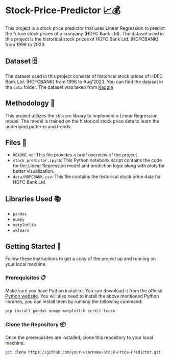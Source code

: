 # Stock-Price-Predictor 📈💰

This project is a stock price predictor that uses Linear Regression to predict the future stock prices of a company (HDFC Bank Ltd). The dataset used in this project is the historical stock prices of HDFC Bank Ltd. (HDFCBANK) from 1996 to 2023.

## Dataset 🗄️

The dataset used in this project consists of historical stock prices of HDFC Bank Ltd. (HDFCBANK) from 1996 to Aug'2023. You can find the dataset in the `data` folder. The dataset was taken from [Kaggle](https://www.kaggle.com/datasets)

## Methodology 🧮

This project utilizes the `sklearn` library to implement a Linear Regression model. The model is trained on the historical stock price data to learn the underlying patterns and trends.

## Files 📁

- `README.md`: This file provides a brief overview of the project.
- `stock_predictor.ipynb`: This Python notebook script contains the code for the Linear Regression model and prediction logic along with plots for better visualization.
- `data/HDFCBANK.csv`: This file contains the historical stock price data for HDFC Bank Ltd.

## Libraries Used 📚

- `pandas`
- `numpy`
- `matplotlib`
- `sklearn`

## Getting Started 🚀

Follow these instructions to get a copy of the project up and running on your local machine.

### Prerequisites 📋

Make sure you have Python installed. You can download it from the official [Python website](https://www.python.org/downloads/). You will also need to install the above mentioned Python libraries, you can install them by running the following command:

```bash
pip install pandas numpy matplotlib scikit-learn
```

### Clone the Repository 📦

Once the prerequisites are installed, clone this repository to your local machine:

```bash
git clone https://github.com/your-username/Stock-Price-Predictor.git
```
